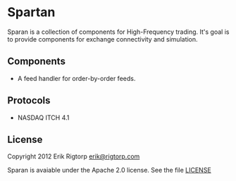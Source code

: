 Spartan
=======

Sparan is a collection of components for High-Frequency trading. It's
goal is to provide components for exchange connectivity and
simulation. 

Components
----------

 * A feed handler for order-by-order feeds.
   
Protocols
---------
 
 * NASDAQ ITCH 4.1

License
-------

Copyright 2012 Erik Rigtorp <erik@rigtorp.com>

Sparan is avaiable under the Apache 2.0 license. See the file
[LICENSE](https://github.com/rigtorp/spartan/blob/master/LICENSE)